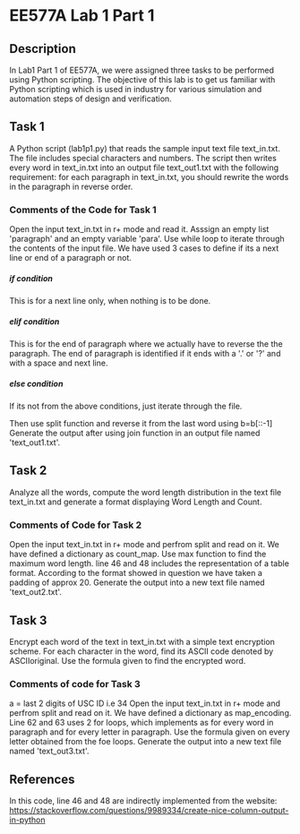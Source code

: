 # EE577A Lab 1 Part 1
## Description
In Lab1 Part 1 of EE577A, we were assigned three tasks to be performed using Python scripting. The objective of this lab is to get us familiar with Python scripting which is used in industry for various simulation and automation steps of design and verification.

## Task 1
A Python script (lab1p1.py) that reads the sample input text file text_in.txt. The file includes special characters and numbers. The script then writes every word in text_in.txt into an output file text_out1.txt with the following requirement: for each paragraph in text_in.txt, you should rewrite the words in the paragraph in reverse order.

### Comments of the Code for Task 1
Open the input text_in.txt in r+ mode and read it.
Asssign an empty list 'paragraph' and an empty variable 'para'.
Use while loop to iterate through the contents of the input file.
We have used 3 cases to define if its a next line or end of a paragraph or not.
##### if condition
This is for a next line only, when nothing is to be done.
##### elif condition
This is for the end of paragraph where we actually have to reverse the the paragraph.
The end of paragraph is identified if it ends with a '.' or '?' and with a space and next line.
##### else condition
If its not from the above conditions, just iterate through the file.

Then use split function and reverse it from the last word using b=b[::-1]
Generate the output after using join function in an output file named 'text_out1.txt'.

## Task 2
Analyze all the words, compute the word length distribution in the text file
text_in.txt and generate a format displaying Word Length and Count.

### Comments of Code for Task 2 
Open the input text_in.txt in r+ mode and perfrom split and read on it.
We have defined a dictionary as count_map.
Use max function to find the maximum word length.
line 46 and 48 includes the representation of a table format.
According to the format showed in question we have taken a padding of approx 20.
Generate the output into a new text file named 'text_out2.txt'.

## Task 3
Encrypt each word of the text in text_in.txt with a simple text encryption scheme. For each character in the word, find its ASCII code denoted by ASCIIoriginal. Use the formula given to find the encrypted word.

### Comments of code for Task 3 
a = last 2 digits of USC ID i.e 34
Open the input text_in.txt in r+ mode and perfrom split and read on it.
We have defined a dictionary as map_encoding.
Line 62 and 63 uses 2 for loops, which implements as 
for every word in paragraph and for every letter in paragraph.
Use the formula given on every letter obtained from the foe loops.
Generate the output into a new text file named 'text_out3.txt'.

## References
In this code, line 46 and 48 are indirectly implemented from the website: https://stackoverflow.com/questions/9989334/create-nice-column-output-in-python




